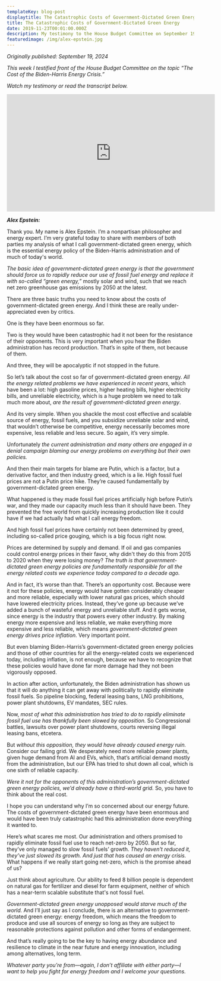 ```yaml
---
templateKey: blog-post
displaytitle: The Catastrophic Costs of Government-Dictated Green Energy
title: The Catastrophic Costs of Government-Dictated Green Energy
date: 2019-11-23T00:01:00.000Z
description: My testimony to the House Budget Committee on September 19, 2024
featuredimage: /img/alex-epstein.jpg
---
```

_Originally published: September 19, 2024_

_This week I testified front of the House Budget Committee on the topic “The Cost of the Biden-Harris Energy Crisis.”_

_Watch my testimony or read the transcript below._

<iframe width="560" height="315" src="https://www.youtube.com/embed/wu60FAFjSp8?si=5Ph1OFj7P2JFSlJT&amp;start=1120" title="YouTube video player" frameborder="0" allow="accelerometer; autoplay; clipboard-write; encrypted-media; gyroscope; picture-in-picture; web-share" referrerpolicy="strict-origin-when-cross-origin" allowfullscreen></iframe>

***Alex Epstein:***

Thank you. My name is Alex Epstein. I’m a nonpartisan philosopher and energy expert. I’m very grateful today to share with members of both parties my analysis of what I call government-dictated green energy, which is the essential energy policy of the Biden-Harris administration and of much of today's world.

*The basic idea of government-dictated green energy is that the government should force us to rapidly reduce our use of fossil fuel energy and replace it with so-called “green energy,”* mostly solar and wind, such that we reach net zero greenhouse gas emissions by 2050 at the latest. 

There are three basic truths you need to know about the costs of government-dictated green energy. And I think these are really under-appreciated even by critics.

One is they have been enormous so far.

Two is they would have been catastrophic had it not been for the resistance of their opponents. This is very important when you hear the Biden administration has record production. That’s in spite of them, not because of them.

And three, they will be apocalyptic if not stopped in the future.

So let’s talk about the cost so far of government-dictated green energy. *All the energy related problems we have experienced in recent years*, which have been a lot: high gasoline prices, higher heating bills, higher electricity bills, and unreliable electricity, which is a huge problem we need to talk much more about, *are the result of government-dictated green energy*.

And its very simple. When you shackle the most cost effective and scalable source of energy, fossil fuels, and you subsidize unreliable solar and wind, that wouldn’t otherwise be competitive, energy necessarily becomes more expensive, less reliable and less secure. So again, it’s very simple.

Unfortunately *the current administration and many others are engaged in a denial campaign blaming our energy problems on everything but their own policies.*

And then their main targets for blame are Putin, which is a factor, but a derivative factor, and then industry greed, which is a lie. High fossil fuel prices are not a Putin price hike. They’re caused fundamentally by government-dictated green energy.

What happened is they made fossil fuel prices artificially high before Putin’s war, and they made our capacity much less than it should have been. They prevented the free world from quickly increasing production like it could have if we had actually had what I call energy freedom.

And high fossil fuel prices have certainly not been determined by greed, including so-called price gouging, which is a big focus right now.

Prices are determined by supply and demand. If oil and gas companies could control energy prices in their favor, why didn't they do this from 2015 to 2020 when they were losing money? *The truth is that government-dictated green energy policies are fundamentally responsible for all the energy related costs we experience today compared to a decade ago.*

And in fact, it’s worse than that. There’s an opportunity cost. Because were it not for these policies, energy would have gotten considerably cheaper and more reliable, especially with lower natural gas prices, which should have lowered electricity prices. Instead, they’ve gone up because we’ve added a bunch of wasteful energy and unreliable stuff. And it gets worse, since energy is the industry that powers every other industry. By making energy more expensive and less reliable, we make everything more expensive and less reliable, which means *government-dictated green energy drives price inflation.* Very important point.

But even blaming Biden-Harris’s government-dictated green energy policies and those of other countries for all the energy-related costs we experienced today, including inflation, is not enough, because we have to recognize that these policies would have done far more damage had they not been vigorously opposed.

In action after action, unfortunately, the Biden administration has shown us that it will do anything it can get away with politically to rapidly eliminate fossil fuels. So pipeline blocking, federal leasing bans, LNG prohibitions, power plant shutdowns, EV mandates, SEC rules.

Now, *most of what this administration has tried to do to rapidly eliminate fossil fuel use has thankfully been slowed by opposition.* So Congressional battles, lawsuits over power plant shutdowns, courts reversing illegal leasing bans, etcetera.

But *without this opposition, they would have already caused energy ruin.* Consider our failing grid. We desperately need more reliable power plants, given huge demand from AI and EVs, which, that’s artificial demand mostly from the administration, but our EPA has tried to shut down all coal, which is one sixth of reliable capacity.

*Were it not for the opponents of this administration’s government-dictated green energy policies, we’d already have a third-world grid.* So, you have to think about the real cost.

I hope you can understand why I’m so concerned about our energy future. The costs of government-dictated green energy have been enormous and would have been truly catastrophic had this administration done everything it wanted to. 

Here’s what scares me most. Our administration and others promised to rapidly eliminate fossil fuel use to reach net-zero by 2050.  But so far, they’ve only managed to slow fossil fuels’ growth. *They haven't reduced it, they’ve just slowed its growth. And just that has caused an energy crisis.* What happens if we really start going net-zero, which is the promise ahead of us?

Just think about agriculture. Our ability to feed 8 billion people is dependent on natural gas for fertilizer and diesel for farm equipment, neither of which has a near-term scalable substitute that's not fossil fuel.

*Government-dictated green energy unopposed would starve much of the world.* And I’ll just say as I conclude, there is an alternative to government-dictated green energy: energy freedom, which means the freedom to produce and use all sources of energy so long as they are subject to reasonable protections against pollution and other forms of endangerment.

And that’s really going to be the key to having energy abundance and resilience to climate in the near future and energy innovation, including among alternatives, long term.

*Whatever party you’re from—again, I don’t affiliate with either party—I want to help you fight for energy freedom and I welcome your questions.*
